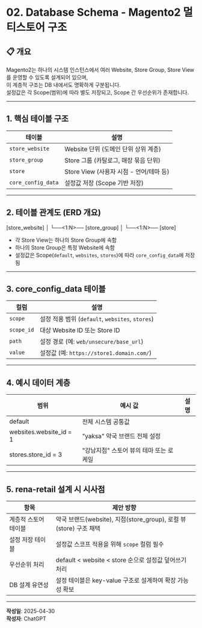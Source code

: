 # 02. Database Schema - Magento2 멀티스토어 구조

## 📋 개요

Magento2는 하나의 시스템 인스턴스에서 여러 Website, Store Group, Store View를 운영할 수 있도록 설계되어 있으며,  
이 계층적 구조는 DB 내에서도 명확하게 구분됩니다.  
설정값은 각 Scope(범위)에 따라 별도 저장되고, Scope 간 우선순위가 존재합니다.

---

## 1. 핵심 테이블 구조

| 테이블 | 설명 |
|--------|------|
| `store_website` | Website 단위 (도메인 단위 상위 계층) |
| `store_group` | Store 그룹 (카탈로그, 매장 묶음 단위) |
| `store` | Store View (사용자 시점 - 언어/테마 등) |
| `core_config_data` | 설정값 저장 (Scope 기반 저장) |

---

## 2. 테이블 관계도 (ERD 개요)

[store_website] │ └──<1:N>── [store_group] │ └──<1:N>── [store]

- 각 Store View는 하나의 Store Group에 속함
- 하나의 Store Group은 특정 Website에 속함
- 설정값은 Scope(`default`, `websites`, `stores`)에 따라 `core_config_data`에 저장됨

---

## 3. core_config_data 테이블

| 컬럼 | 설명 |
|------|------|
| `scope` | 설정 적용 범위 (`default`, `websites`, `stores`) |
| `scope_id` | 대상 Website ID 또는 Store ID |
| `path` | 설정 경로 (예: `web/unsecure/base_url`) |
| `value` | 설정값 (예: `https://store1.domain.com/`) |

---

## 4. 예시 데이터 계층

| 범위 | 예시 값 | 설명 |
|------|----------|------|
| default | 전체 시스템 공통값 |
| websites.website_id = 1 | "yaksa" 약국 브랜드 전체 설정 |
| stores.store_id = 3 | "강남지점" 스토어 뷰의 테마 또는 로케일 |

---

## 5. rena-retail 설계 시 시사점

| 항목 | 제안 방향 |
|------|-----------|
| 계층적 스토어 테이블 | 약국 브랜드(website), 지점(store_group), 로컬 뷰(store) 구조 채택 |
| 설정 저장 테이블 | 설정값 스코프 적용을 위해 `scope` 컬럼 필수 |
| 우선순위 처리 | default < website < store 순으로 설정값 덮어쓰기 처리 |
| DB 설계 유연성 | 설정 테이블은 key-value 구조로 설계하여 확장 가능성 확보 |

---

**작성일**: 2025-04-30  
**작성자**: ChatGPT



